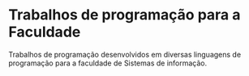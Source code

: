 # Trabalhos de programação para a Faculdade

Trabalhos de programação desenvolvidos em diversas linguagens de programação para a faculdade de Sistemas de informação.

